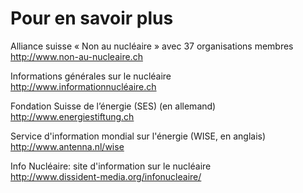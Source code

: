# Pour en savoir plus

Alliance suisse « Non au nucléaire » avec 37 organisations membres  
<http://www.non-au-nucleaire.ch>

Informations générales sur le nucléaire  
<http://www.informationnucléaire.ch>

Fondation Suisse de l’énergie (SES) (en allemand)  
<http://www.energiestiftung.ch>

Service d'information mondial sur l'énergie (WISE, en anglais)  
<http://www.antenna.nl/wise>

Info Nucléaire: site d'information sur le nucléaire  
<http://www.dissident-media.org/infonucleaire/>
